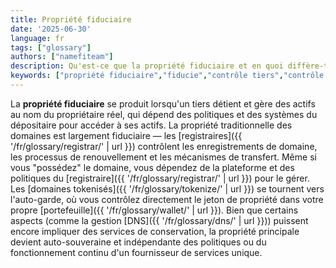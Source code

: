 ```yaml
---
title: Propriété fiduciaire
date: '2025-06-30'
language: fr
tags: ["glossary"]
authors: ["namefiteam"]
description: Qu'est-ce que la propriété fiduciaire et en quoi diffère-t-elle de l'auto-garde ?
keywords: ["propriété fiduciaire","fiducie","contrôle tiers","contrôle du registraire","stockage centralisé"]
---
```


La **propriété fiduciaire** se produit lorsqu'un tiers détient et gère des actifs au nom du propriétaire réel, qui dépend des politiques et des systèmes du dépositaire pour accéder à ses actifs. La propriété traditionnelle des domaines est largement fiduciaire — les [registraires]({{ '/fr/glossary/registrar/' | url }}) contrôlent les enregistrements de domaine, les processus de renouvellement et les mécanismes de transfert. Même si vous "possédez" le domaine, vous dépendez de la plateforme et des politiques du [registraire]({{ '/fr/glossary/registrar/' | url }}) pour le gérer. Les [domaines tokenisés]({{ '/fr/glossary/tokenize/' | url }}) se tournent vers l'auto-garde, où vous contrôlez directement le jeton de propriété dans votre propre [portefeuille]({{ '/fr/glossary/wallet/' | url }}). Bien que certains aspects (comme la gestion [DNS]({{ '/fr/glossary/dns/' | url }})) puissent encore impliquer des services de conservation, la propriété principale devient auto-souveraine et indépendante des politiques ou du fonctionnement continu d'un fournisseur de services unique.